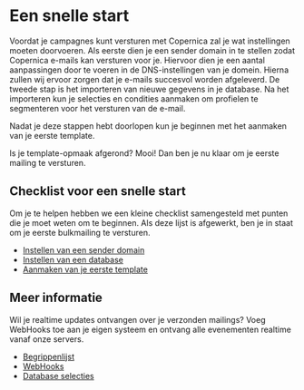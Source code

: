 # Een snelle start

Voordat je campagnes kunt versturen met Copernica zal je wat instellingen moeten doorvoeren. Als eerste dien je een sender domain in te stellen zodat Copernica e-mails kan versturen voor je.
Hiervoor dien je een aantal aanpassingen door te voeren in de DNS-instellingen van je domein. Hierna zullen wij ervoor zorgen dat je e-mails succesvol worden afgeleverd.
De tweede stap is het importeren van nieuwe gegevens in je database. Na het importeren kun je selecties en condities aanmaken om profielen te segmenteren voor het versturen van de e-mail.

Nadat je deze stappen hebt doorlopen kun je beginnen met het aanmaken van je eerste template.

Is je template-opmaak afgerond? Mooi! Dan ben je nu klaar om je eerste mailing te versturen.

## Checklist voor een snelle start

Om je te helpen hebben we een kleine checklist samengesteld met punten die je moet weten om te beginnen. 
Als deze lijst is afgewerkt, ben je in staat om je eerste bulkmailing te versturen.

- [Instellen van een sender domain](./quick-sender-domain-guide)
- [Instellen van een database](./database-profiles)
- [Aanmaken van je eerste template](./emailings-ms-templates)

## Meer informatie

Wil je realtime updates ontvangen over je verzonden mailings? Voeg WebHooks toe aan je eigen systeem en ontvang alle evenementen realtime vanaf onze servers.

* [Begrippenlijst](./definitions)
* [WebHooks](./webhooks)
* [Database selecties](./database-selections-introduction)

